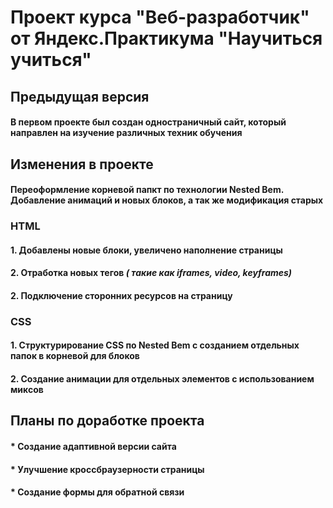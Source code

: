 # Проект курса "Веб-разработчик" от Яндекс.Практикума "Научиться учиться"

## Предыдущая версия

#### В первом проекте был создан одностраничный сайт, который направлен на изучение различных техник обучения

## Изменения в проекте

#### Переоформление корневой папкт по технологии **Nested Bem**. Добавление анимаций и новых блоков, а так же модификация старых

### HTML

#### 1. Добавлены новые блоки, увеличено наполнение страницы

#### 2. Отработка новых тегов _( такие как iframes, video, keyframes)_

#### 2. Подключение сторонних ресурсов на страницу

### CSS

#### 1. Структурирование CSS по **Nested Bem** с созданием отдельных папок в корневой для блоков

#### 2. Создание анимации для отдельных элементов с использованием миксов

## Планы по доработке проекта

#### \* Создание адаптивной версии сайта

#### \* Улучшение кроссбраузерности страницы

#### \* Создание формы для обратной связи
